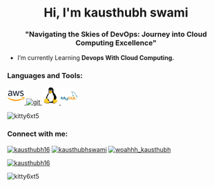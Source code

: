<h1 align="center">Hi, I'm kausthubh swami</h1>
<h3 align="center">"Navigating the Skies of DevOps: Journey into Cloud Computing Excellence"</h3>

- I’m currently Learning **Devops With Cloud Computing.**


<h3 align="left">Languages and Tools:</h3>
<p align="left"> <a href="https://aws.amazon.com" target="_blank" rel="noreferrer"> <img src="https://raw.githubusercontent.com/devicons/devicon/master/icons/amazonwebservices/amazonwebservices-original-wordmark.svg" alt="aws" width="40" height="40"/> </a> <a href="https://git-scm.com/" target="_blank" rel="noreferrer"> <img src="https://www.vectorlogo.zone/logos/git-scm/git-scm-icon.svg" alt="git" width="40" height="40"/> </a> <a href="https://www.linux.org/" target="_blank" rel="noreferrer"> <img src="https://raw.githubusercontent.com/devicons/devicon/master/icons/linux/linux-original.svg" alt="linux" width="40" height="40"/> </a> <a href="https://www.mysql.com/" target="_blank" rel="noreferrer"> <img src="https://raw.githubusercontent.com/devicons/devicon/master/icons/mysql/mysql-original-wordmark.svg" alt="mysql" width="40" height="40"/> </a> </p>

<p><img align="center" src="https://github-readme-streak-stats.herokuapp.com/?user=kitty6xt5&" alt="kitty6xt5" /></p>

<h3 align="left">Connect with me:</h3>
<p align="left">
<a href="https://twitter.com/kausthubh16" target="blank"><img align="center" src="https://raw.githubusercontent.com/rahuldkjain/github-profile-readme-generator/master/src/images/icons/Social/twitter.svg" alt="kausthubh16" height="30" width="40" /></a>
<a href="https://fb.com/kausthubhswami" target="blank"><img align="center" src="https://raw.githubusercontent.com/rahuldkjain/github-profile-readme-generator/master/src/images/icons/Social/facebook.svg" alt="kausthubhswami" height="30" width="40" /></a>
<a href="https://instagram.com/woahhh_kausthubh" target="blank"><img align="center" src="https://raw.githubusercontent.com/rahuldkjain/github-profile-readme-generator/master/src/images/icons/Social/instagram.svg" alt="woahhh_kausthubh" height="30" width="40" /></a>
</p>

<p align="left"> <a href="https://twitter.com/kausthubh16" target="blank"><img src="https://img.shields.io/twitter/follow/kausthubh16?logo=twitter&style=for-the-badge" alt="kausthubh16" /></a> </p>

<p align="left"> <img src="https://komarev.com/ghpvc/?username=kitty6xt5&label=Profile%20views&color=0e75b6&style=flat" alt="kitty6xt5" /> </p>
